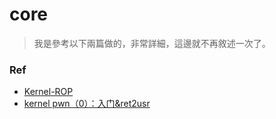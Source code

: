 # core
> 我是參考以下兩篇做的，非常詳細，這邊就不再敘述一次了。 

### Ref

* [Kernel-ROP](https://ctf-wiki.github.io/ctf-wiki/pwn/linux/kernel/kernel_rop-zh/)
* [kernel pwn（0）：入门&ret2usr](https://www.anquanke.com/post/id/172216#h2-11)


